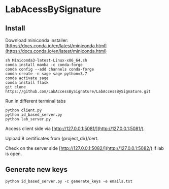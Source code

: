 # LabAcessBySignature
## Install
Download miniconda installer:
[https://docs.conda.io/en/latest/miniconda.html](https://docs.conda.io/en/latest/miniconda.html)
```
sh Miniconda3-latest-Linux-x86_64.sh 
conda install mamba -c conda-forge
conda config --add channels conda-forge
conda create -n sage sage python=3.7
conda activate sage
conda install flask
git clone https://github.com/LabAccessBySignature/LabAccessBySignature.git
```
Run in different terminal tabs
```
python client.py
python id_based_server.py 
python lab_server.py
```
Access client side via [http://127.0.0.1:5081/](http://127.0.0.1:5081/).

Upload 8 certificates from {project_dir}/cert.

Check on the server side [http://127.0.0.1:5082/](http://127.0.0.1:5082/) if lab is open.

## Generate new keys
```
python id_based_server.py -c generate_keys -e emails.txt 
```